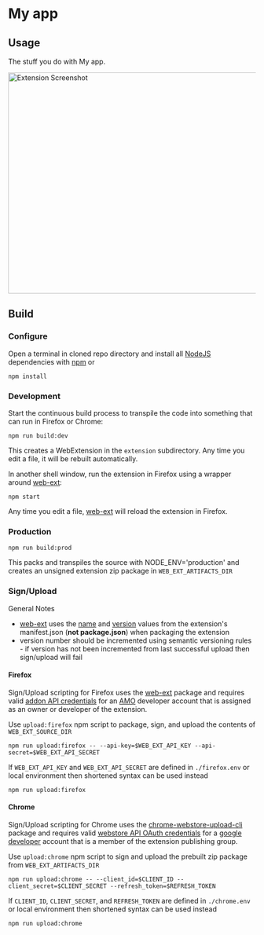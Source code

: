 # My app 

## Usage
The stuff you do with My app.

<img src="screenshots/lyrical_screen.png" alt="Extension Screenshot" width="640" height="450">

## Build

### Configure

Open a terminal in cloned repo directory and install all
[NodeJS][nodejs] dependencies with [npm](http://npmjs.com/) or

    npm install

### Development

Start the continuous build process to transpile the code into something that
can run in Firefox or Chrome:

    npm run build:dev

This creates a WebExtension in the `extension` subdirectory.
Any time you edit a file, it will be rebuilt automatically.

In another shell window, run the extension in Firefox using a wrapper
around [web-ext][web-ext]:

    npm start

Any time you edit a file, [web-ext][web-ext] will reload the extension
in Firefox. 

### Production

    npm run build:prod

This packs and transpiles the source with NODE_ENV='production' and creates an unsigned extension zip package in `WEB_EXT_ARTIFACTS_DIR`

### Sign/Upload
General Notes
* [web-ext] uses the [name](https://developer.mozilla.org/en-US/Add-ons/WebExtensions/manifest.json/name) and [version](https://developer.mozilla.org/en-US/Add-ons/WebExtensions/manifest.json/version) values from the extension's manifest.json (**not package.json**) when packaging the extension
* version number should be incremented using semantic versioning rules - if version has not been incremented from last successful upload then sign/upload will fail

#### Firefox

Sign/Upload scripting for Firefox uses the [web-ext] package and requires valid [addon API credentials](http://addons-server.readthedocs.io/en/latest/topics/api/auth.html#access-credentials) for an [AMO](addons.mozilla.org) developer account that is assigned as an owner or developer of the extension.

Use `upload:firefox` npm script to package, sign, and upload the contents of `WEB_EXT_SOURCE_DIR`

    npm run upload:firefox -- --api-key=$WEB_EXT_API_KEY --api-secret=$WEB_EXT_API_SECRET

If `WEB_EXT_API_KEY` and `WEB_EXT_API_SECRET` are defined in `./firefox.env` or local environment then shortened syntax can be used instead

    npm run upload:firefox


#### Chrome

Sign/Upload scripting for Chrome uses the [chrome-webstore-upload-cli] package and requires valid [webstore API OAuth credentials](https://github.com/DrewML/chrome-webstore-upload/blob/master/How%20to%20generate%20Google%20API%20keys.md) for a [google developer](https://developer.chrome.com/webstore/publish) account that is a member of the extension publishing group. 

Use `upload:chrome` npm script to sign and upload the prebuilt zip package from `WEB_EXT_ARTIFACTS_DIR`

    npm run upload:chrome -- --client_id=$CLIENT_ID --client_secret=$CLIENT_SECRET --refresh_token=$REFRESH_TOKEN

If `CLIENT_ID`, `CLIENT_SECRET`, and `REFRESH_TOKEN` are defined in `./chrome.env` or local environment then shortened syntax can be used instead

    npm run upload:chrome


[react]: https://facebook.github.io/react/
[nodejs]: https://nodejs.org/en/
[web-ext]: https://developer.mozilla.org/en-US/Add-ons/WebExtensions/Getting_started_with_web-ext
[chrome-webstore-upload-cli]: https://github.com/DrewML/chrome-webstore-upload-cli
